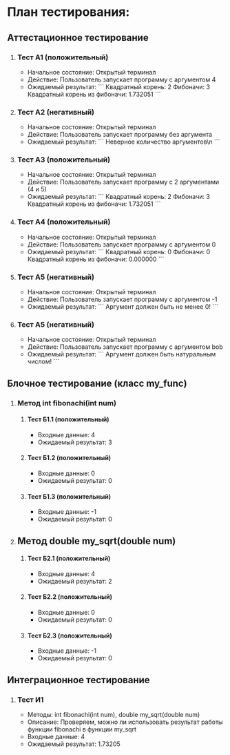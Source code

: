 

# План тестирования:

<h2>Аттестационное тестирование</h2>
<ol>
  <li>
    <h3>Тест А1 (положительный)</h3>
    <ul>
      <li>Начальное состояние: Открытый терминал</li>
      <li>Действие: Пользователь запускает программу с аргументом 4</li>
      <li>Ожидаемый результат:
```
      	Квадратный корень: 2
      	Фибоначи: 3
      	Квадратный корень из фибоначи: 1.732051
```
      </li>
    </ul>
  </li>
  <li>
    <h3>Тест А2 (негативный)</h3>
    <ul>
      <li>Начальное состояние: Открытый терминал</li>
      <li>Действие: Пользователь запускает программу без аргумента</li>
      <li>Ожидаемый результат: 
      ```
     	Неверное количество аргументов\n
      ```
      </li>
    </ul>
  </li>
  <li>
      <h3>Тест А3 (положительный)</h3>
    <ul>
      <li>Начальное состояние: Открытый терминал</li>
      <li>Действие: Пользователь запускает программу с 2 аргументами (4 и 5)</li>
      <li>Ожидаемый результат: 
      ```
      	Квадратный корень: 2
      	Фибоначи: 3
      	Квадратный корень из фибоначи: 1.732051
      ```
      </li>
    </ul>
  </li>
    <li>
      <h3>Тест А4 (положительный)</h3>
    <ul>
      <li>Начальное состояние: Открытый терминал</li>
      <li>Действие: Пользователь запускает программу с аргументом 0</li>
      <li>Ожидаемый результат: 
      ```
      	Квадратный корень: 0
      	Фибоначи: 0
      	Квадратный корень из фибоначи: 0.000000
      ```
      </li>
    </ul>
  </li>
    <li>
      <h3>Тест А5 (негативный)</h3>
    <ul>
      <li>Начальное состояние: Открытый терминал</li>
      <li>Действие: Пользователь запускает программу с аргументом -1</li>
      <li>Ожидаемый результат: 
      ```
      	Аргумент должен быть не менее 0!
      ```
      </li>
    </ul>
  </li>
  </li>
    <li>
      <h3>Тест А5 (негативный)</h3>
    <ul>
      <li>Начальное состояние: Открытый терминал</li>
      <li>Действие: Пользователь запускает программу с аргументом bob</li>
      <li>Ожидаемый результат: 
      ```
      	Аргумент должен быть натуральным числом!
      ```
      </li>
    </ul>
  </li>
</ol>

<h2>Блочное тестирование (класс my_func)</h2>
<ol>
  <li>
    <h3>Метод int fibonachi(int num)</h3>
    <ol>
    	<li>
    	  <h4>Тест Б1.1 (положительный)</h4>
    	  <ul>
    	    <li>Входные данные: 4</li>
    	    <li>Ожидаемый результат: 3</li>
    	  </ul>
    	</li>
    	<li>
    	  <h4>Тест Б1.2 (положительный)</h4>
    	  <ul>
    	    <li>Входные данные: 0</li>
    	    <li>Ожидаемый результат: 0</li>
    	  </ul>
    	</li>
    	<li>
    	  <h4>Тест Б1.3 (положительный)</h4>
    	  <ul>
    	    <li>Входные данные: -1</li>
    	    <li>Ожидаемый результат: 0</li>
    	  </ul>
    	</li>
    </ol>
  </li>
    <li>
    <h2>Метод double my_sqrt(double num)</h2>
    <ol>
    	<li>
    	  <h4>Тест Б2.1 (положительный)</h4>
    	  <ul>
    	    <li>Входные данные: 4</li>
    	    <li>Ожидаемый результат: 2</li>
    	  </ul>
    	</li>
    	<li>
    	  <h4>Тест Б2.2 (положительный)</h4>
    	  <ul>
    	    <li>Входные данные: 0</li>
    	    <li>Ожидаемый результат: 0</li>
    	  </ul>
    	</li>
    	<li>
    	  <h4>Тест Б2.3 (положительный)</h4>
    	  <ul>
    	    <li>Входные данные: -1</li>
    	    <li>Ожидаемый результат: 0</li>
    	  </ul>
    	</li>
    </ol>
  </li>
</ol>

<h2>Интеграционное тестирование</h2>
<ol>
  <li>
    <h3>Тест И1</h3>
    <ul>
      <li>Методы: int fibonachi(int num), double my_sqrt(double num)</li>
      <li>Описание: Проверяем, можно ли использовать результат работы функции fibonachi в функции my_sqrt</li>
      <li>Входные данные: 4</li>
      <li>Ожидаемый результат: 1.73205</li>
    </ul>	
  </li>
  
</ol>


